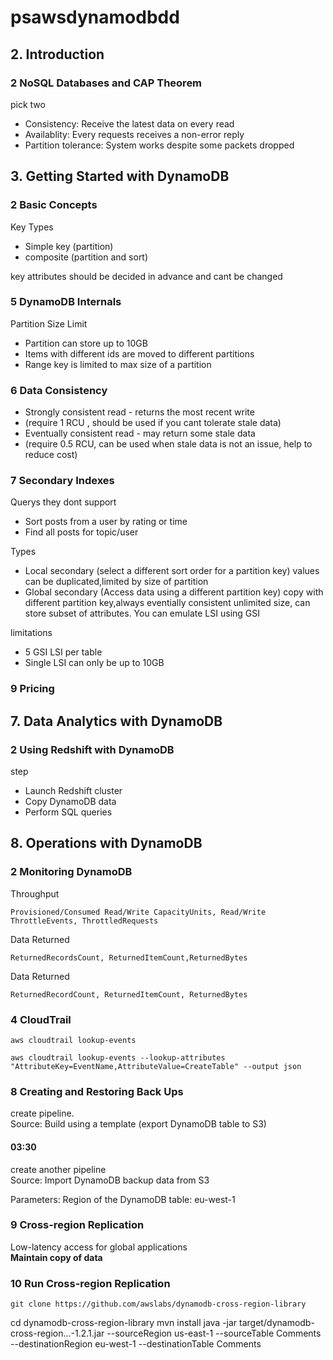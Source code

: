 # psawsdynamodbdd
## 2. Introduction
### 2 NoSQL Databases and CAP Theorem
pick two
- Consistency: Receive the latest data on every read
- Availablity: Every requests receives a non-error reply
- Partition tolerance: System works despite some packets dropped
## 3. Getting Started with DynamoDB
### 2 Basic Concepts
Key Types
- Simple key (partition)
- composite (partition and sort)  


key attributes should be decided in advance and cant be changed


### 5 DynamoDB Internals
Partition Size Limit
- Partition can store up to 10GB
- Items with different ids are moved to different partitions
- Range key is limited to max size of a partition

### 6 Data Consistency
- Strongly consistent read - returns the most recent write
- (require 1 RCU , should be used if you cant tolerate stale data)
- Eventually consistent read - may return some stale data
- (require 0.5 RCU, can be used when stale data is not an issue, help to reduce cost)


### 7 Secondary Indexes
Querys they dont support
- Sort posts from a user by rating or time
- Find all posts for topic/user

Types
- Local secondary (select a different sort order for a partition key) values can be duplicated,limited by size of partition
- Global secondary (Access data using a different partition key) copy with different partition key,always eventially consistent unlimited size, can store subset of attributes. You can emulate LSI using GSI  


limitations
- 5 GSI LSI per table
- Single LSI can only be up to 10GB


### 9 Pricing






## 7. Data Analytics with DynamoDB
### 2 Using Redshift with DynamoDB
step
- Launch Redshift cluster
- Copy DynamoDB data
- Perform SQL queries






## 8. Operations with DynamoDB

### 2 Monitoring DynamoDB
Throughput
```
Provisioned/Consumed Read/Write CapacityUnits, Read/Write ThrottleEvents, ThrottledRequests
```
Data Returned
```
ReturnedRecordsCount, ReturnedItemCount,ReturnedBytes
```
Data Returned
```
ReturnedRecordCount, ReturnedItemCount, ReturnedBytes
```


### 4 CloudTrail
```
aws cloudtrail lookup-events
```
```
aws cloudtrail lookup-events --lookup-attributes "AttributeKey=EventName,AttributeValue=CreateTable" --output json
```
### 8 Creating and Restoring Back Ups
create pipeline.  
Source: Build using a template (export DynamoDB table to S3)  

#### 03:30
create another pipeline  
Source: Import DynamoDB backup data from S3  

Parameters:
Region of the DynamoDB table: eu-west-1

### 9 Cross-region Replication
Low-latency access for global applications  
__Maintain copy of data__

### 10 Run Cross-region Replication
```
git clone https://github.com/awslabs/dynamodb-cross-region-library
```
cd dynamodb-cross-region-library
mvn install
java -jar target/dynamodb-cross-region...-1.2.1.jar --sourceRegion us-east-1 --sourceTable Comments --destinationRegion eu-west-1 --destinationTable Comments
```



